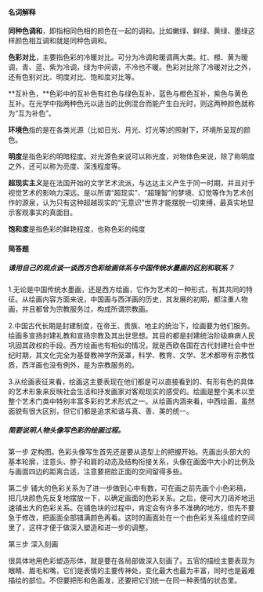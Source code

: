 #### 名词解释

**同种色调和**，即指相同色相的颜色在一起的调和。比如嫩绿、鲜绿、黄绿、墨绿这样颜色相互调和就是同种色调和。

**色彩对比**，主要指色彩的冷暖对比。可分为冷调和暖调两大类。红、橙、黄为暧调，青、蓝、紫为冷调，绿为中间调，不冷也不暖。色彩对比除了冷暖对比之外，还有色别对比、明度对比、饱和度对比等。

**互补色，**色彩中的互补色有红色与绿色互补，蓝色与橙色互补，紫色与黄色互补。在光学中指两种色光以适当的比例混合而能产生白光时，则这两种颜色就称为“互为补色”。

**环境色**指的是在各类光源（比如日光、月光、灯光等\)的照射下，环境所呈现的颜色。

**明度**是指色彩的明暗程度。对光源色来说可以称光度，对物体色来说，除了称明度之外，还可以称为亮度、深浅程度等。

**超现实主义**是在法国开始的文学艺术流派，与达达主义产生于同一时期，并且对于视觉艺术的影响力深远。是以所谓“超现实”、“超理智”的梦境、幻觉等作为艺术创作的源泉，认为只有这种超越现实的“无意识”世界才能摆脱一切束缚，最真实地显示客观事实的真面目。

**饱和度**是指色彩的鲜艳程度，也称色彩的纯度

#### 简答题

##### 请用自己的观点谈一谈西方色彩绘画体系与中国传统水墨画的区别和联系？

1.无论是中国传统水墨画，还是西方绘画，它作为艺术的一种形式，有其共同的特征。从绘画内容方面来说，中国画与西洋画的历史，其发展的初期，都注重人物画，并且都曾为宗教服务过，构成所谓宗教画。

2.中国古代长期是封建制度，在帝王、贵族、地主的统治下，绘画要为他们服务。绘画多宣扬封建礼教和宣扬宗教及其出世思想。其目的都是封建统治阶级麻痹人民巩固其政权的手段。西方绘画也有相似的情况，就是西欧各国在古代封建社会中世纪时期，其文化完全为基督教神学所笼罩，科学、教育、文学、艺术都带有宗教性质，西洋画也没有例外，是为宗教服务的。

3.从绘画表征来看，绘画这主要表现在他们都是可以直接看到的、有形有色的具体的艺术形象来反映社会生活和抒发画家对客观现实的感受的。绘画是整个美术以至整个艺术门类中特别丰富多彩的艺术形式之一。从绘画内涵来看，中西绘画，虽然面貌有很大区别，但它们都是追求和谐与真、善、美的统一。

##### 简要说明人物头像写色彩的绘画过程。

第一步 定构图。色彩头像写生首先还是要从造型上的把握开始。先画出头部大的基本轮廓，注意头、脖子和肩的动态及结构衔接关系，头像在画面中大小的比例及与画面四边的距离合适，注意要把脸正面的空间留得多些。

第二步 铺大的色彩关系为了进一步做到心中有数，可在画之前先画个小色彩稿，把几块颜色先反复地摆放一下，以确定画面的色彩关系。之后，便可大刀阔斧地迅速铺出大的色彩关系。在铺色块的过程中，肯定会有许多不准确的地方，但先不要急于修改，把画面全部铺满颜色再看。这时的画面处在一个由色彩关系组成的空间里了，这样才便于做深入塑造和进一步的调整。

第三步 深入刻画

很具体地用色彩塑造形体，就是要在各局部做深入刻画了。五官的描绘主要表现为眼睛、眉毛和嘴，它们是表情的主要传神处，变化最大也最为丰富，同时也是最难描绘的部位。不但要把形和色画准，还要把它们统一在同一种表情的状态里。



